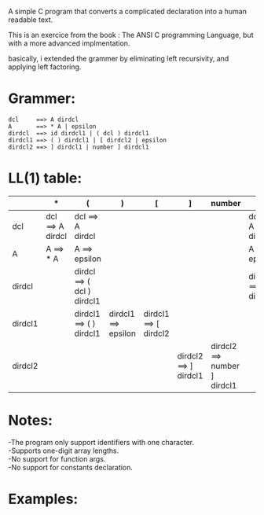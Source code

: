 A simple C program that converts a complicated declaration into a human readable text.

This is an exercice from the book : The ANSI C programming Language, but with a more advanced implmentation.

basically, i extended the grammer by eliminating left recursivity, and applying left factoring.
# Grammer:
```
dcl     ==> A dirdcl
A       ==> * A | epsilon
dirdcl  ==> id dirdcl1 | ( dcl ) dirdcl1
dirdcl1 ==> ( ) dirdcl1 | [ dirdcl2 | epsilon
dirdcl2 ==> ] dirdcl1 | number ] dirdcl1

```
# LL(1) table:
|   | * | ( | ) | [ | ] | number | id | $ | 
| --- | --- | --- | --- | --- | --- | --- | --- | --- |
| dcl | dcl ==> A dirdcl | dcl ==> A dirdcl |  |  |  |  | dcl ==> A dirdcl |  |
| A | A ==> * A | A ==> epsilon |  |  |  |  | A ==> epsilon |  |
| dirdcl  |  | dirdcl ==> ( dcl ) dirdcl1 |  |  |  |  | dirdcl ==> id dirdcl1 |  |
| dirdcl1  |  | dirdcl1 ==> ( ) dirdcl1 | dirdcl1 ==> epsilon | dirdcl1 ==> [ dirdcl2 |  |  | | dirdcl1 ==> epsilon |
| dirdcl2  | |  |  |  | dirdcl2 ==> ] dirdcl1 | dirdcl2 ==> number ] dirdcl1 |  |  |

# Notes:
-The program only support identifiers with one character.<br />
-Supports one-digit array lengths.<br />
-No support for function args.<br />
-No support for constants declaration.<br />

# Examples:
